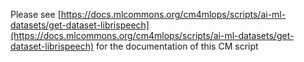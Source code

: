 Please see [https://docs.mlcommons.org/cm4mlops/scripts/ai-ml-datasets/get-dataset-librispeech](https://docs.mlcommons.org/cm4mlops/scripts/ai-ml-datasets/get-dataset-librispeech) for the documentation of this CM script
